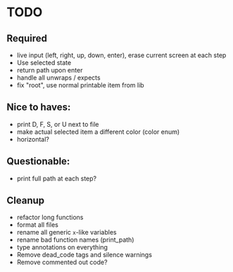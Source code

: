 # TODO

## Required
- live input (left, right, up, down, enter), erase current screen at each step
- Use selected state
- return path upon enter
- handle all unwraps / expects
- fix "root", use normal printable item from lib


## Nice to haves:
- print D, F, S, or U next to file
- make actual selected item a different color (color enum)
- horizontal?

## Questionable:
- print full path at each step?

## Cleanup
- refactor long functions
- format all files
- rename all generic `x`-like variables
- rename bad function names (print_path)
- type annotations on everything
- Remove dead_code tags and silence warnings
- Remove commented out code?
